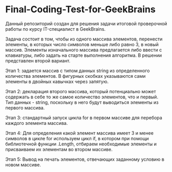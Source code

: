 # Final-Coding-Test-for-GeekBrains
Данный репозиторий создан для решения задачи итоговой проверочной работы по курсу IT-специалист в GeekBrains.

Задача состоит в том, чтобы из одного массива элементов, перенести элементы, в которых число символов меньше либо равно 3, в новый массив.
Элементы изначального массива предлагается либо ввести с клавиатуры, либо задать на старте выполнения алгоритма. В решении представлен второй вариант.

Этап 1: задается массив с типом данных string из определенного количества элементов. В фигурных скобках указываются сами элементы в двойных кавычках через запятую.

Этап 2: декларация второго массива, который потенциально может содержать в себе то же самое количество элементов, что и первый. Тип данных - string, поскольку в него будут выводиться элементы из первого массива.

Этап 3: стандартный запуск цикла for в первом массиве для перебора каждого элемента массива.

Этап 4: Для определения какой элемент массива имеет 3 и менее символов в цикле for используем цикл if,  в котором при помощи библиотечной функции .Length, отбираем необходимые элементы и присваиваем их элементам во втором массиве.

Этап 5: Вывод на печать элементов, отвечающих заданному условию в новом массиве.
